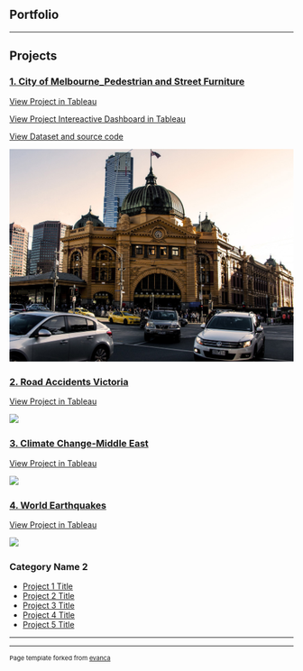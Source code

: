 ## Portfolio

---

## Projects

### [1. City of Melbourne_Pedestrian and Street Furniture](/sample_page)

<a href="https://public.tableau.com/profile/aqsa7618#!/vizhome/CityofMelbourneStreetfurniturePedestrianTraffic/pedestriansensor_info" target="_blank" rel="noopenernoreferrer">View Project in Tableau</a> 

<a href="https://public.tableau.com/profile/aqsa7618#!/vizhome/Interactivedashboard_CityofMelbournePedestrianandStreetAsset/ConditionofStreetFurnitureacrossCity" target="_blank" rel="noopenernoreferrer">View Project Intereactive Dashboard in Tableau</a> 

<a href="https://github.com/aqsaajaz/City-of-Melbourne.git" target="_blank" rel="noopenernoreferrer">View Dataset and source code</a>

<img src ="images/melbourne-city-heritage.jpg">

### [2. Road Accidents Victoria](/pdf/sample_presentation.pdf)

<a href="https://public.tableau.com/profile/aqsa7618#!/vizhome/RoadAccidentVictoria/RoadAccidentVictoria" target="_blank" rel="noopenernoreferrer">View Project in Tableau</a> 

<img src="images/accidents.jpg?raw=true"/>

### [3. Climate Change-Middle East](http://example.com/)

<a href="https://public.tableau.com/profile/aqsa7618#!/vizhome/MiddleeastClimateChange-1901-2016/PopulationofMiddleEast" target="_blank" rel="noopenernoreferrer">View Project in Tableau</a> 

<img src="images/climate_change.jpg?raw=true"/>


### [4. World Earthquakes ](http://example.com/)

<a href="https://public.tableau.com/profile/aqsa7618#!/vizhome/WorldEarthquakes2000-2020/EarthquakesaroundtheWorld" target="_blank" rel="noopenernoreferrer">View Project in Tableau</a> 

<img src="images/eathquakes.jpg?raw=true"/>

### Category Name 2

- [Project 1 Title](http://example.com/)
- [Project 2 Title](http://example.com/)
- [Project 3 Title](http://example.com/)
- [Project 4 Title](http://example.com/)
- [Project 5 Title](http://example.com/)

---




---
<p style="font-size:11px">Page template forked from <a href="https://github.com/evanca/quick-portfolio">evanca</a></p>
<!-- Remove above link if you don't want to attibute -->
